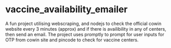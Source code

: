 # vaccine_availability_emailer
A fun project utilising webscraping, and nodejs to check the official cowin website every 3 minutes (approx) and if there is availibility in any of centers, then send an email.
The project uses promptly to prompt for user inputs for OTP from cowin site and pincode to check for vaccine centers.

